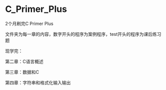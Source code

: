 # C_Primer_Plus

2个月刷完C Primer Plus

文件夹为每一章的内容，数字开头的程序为案例程序，test开头的程序为课后练习题

现学完：

第二章：C语言概述

第三章：数据和C

第四章：字符串和格式化输入输出
